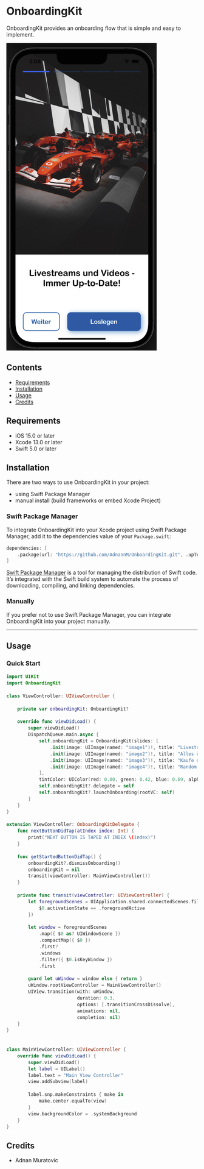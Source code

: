 # OnboardingKit

OnboardingKit provides an onboarding flow that is simple and easy to implement.

![alt text](https://github.com/AdnannM/OnboardingKit/raw/main/Screenshot%202022-09-15%20at%2015.08.28.png)


## Contents

- [Requirements](#requirements)
- [Installation](#installation)
- [Usage](#usage)
- [Credits](#credits)

## Requirements

- iOS 15.0 or later
- Xcode 13.0 or later
- Swift 5.0 or later

## Installation

There are two ways to use OnboardingKit in your project:

- using Swift Package Manager
- manual install (build frameworks or embed Xcode Project)

### Swift Package Manager

To integrate OnboardingKit into your Xcode project using Swift Package Manager, add it to the dependencies value of your `Package.swift`:

```swift
dependencies: [
    .package(url: "https://github.com/AdnannM/OnboardingKit.git", .upToNextMajor(from: "1.0.0"))
]
```

[Swift Package Manager](https://swift.org/package-manager/) is a tool for managing the distribution of Swift code. It’s integrated with the Swift build system to automate the process of downloading, compiling, and linking dependencies.

### Manually

If you prefer not to use Swift Package Manager, you can integrate OnboardingKit into your project manually.

---

## Usage

### Quick Start

```swift
import UIKit
import OnboardingKit

class ViewController: UIViewController {
    
    private var onboardingKit: OnboardingKit?
    
    override func viewDidLoad() {
        super.viewDidLoad()
        DispatchQueue.main.async {
            self.onboardingKit = OnboardingKit(slides: [
                .init(image: UIImage(named: "image1")!, title: "Livestreams und Videos - Immer Up-to-Date!"),
                .init(image: UIImage(named: "image2")!, title: "Alles über den FC Kufstein - auf einen Blick!"),
                .init(image: UIImage(named: "image3")!, title: "Kaufe dein Equipment online!"),
                .init(image: UIImage(named: "image4")!, title: "Random Text"),
            ],
            tintColor: UIColor(red: 0.00, green: 0.42, blue: 0.69, alpha: 1.00))
            self.onboardingKit?.delegate = self
            self.onboardingKit?.launchOnboarding(rootVC: self)
        }
    }
}

extension ViewController: OnboardingKitDelegate {
    func nextButtonDidTap(atIndex index: Int) {
        print("NEXT BUTTON IS TAPED AT INDEX \(index)")
    }
    
    func getStartedButtonDidTap() {
        onboardingKit?.dismissOnboarding()
        onboardingKit = nil
        transit(viewController: MainViewController())
    }
    
    private func transit(viewController: UIViewController) {
        let foregroundScenes = UIApplication.shared.connectedScenes.filter({
            $0.activationState == .foregroundActive
        })
        
        let window = foregroundScenes
            .map({ $0 as? UIWindowScene })
            .compactMap({ $0 })
            .first?
            .windows
            .filter({ $0.isKeyWindow })
            .first
        
        guard let uWindow = window else { return }
        uWindow.rootViewController = MainViewController()
        UIView.transition(with: uWindow,
                          duration: 0.3,
                          options: [.transitionCrossDissolve],
                          animations: nil,
                          completion: nil)
    }
}


class MainViewController: UIViewController {
    override func viewDidLoad() {
        super.viewDidLoad()
        let label = UILabel()
        label.text = "Main View Controller"
        view.addSubview(label)
        
        label.snp.makeConstraints { make in
            make.center.equalTo(view)
        }
        view.backgroundColor = .systemBackground
    }
}

```

## Credits

- Adnan Muratovic

